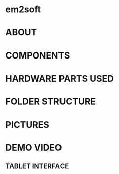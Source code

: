# em2soft



# ABOUT

# COMPONENTS


# HARDWARE PARTS USED



# FOLDER STRUCTURE



# PICTURES



# DEMO VIDEO

## TABLET INTERFACE
